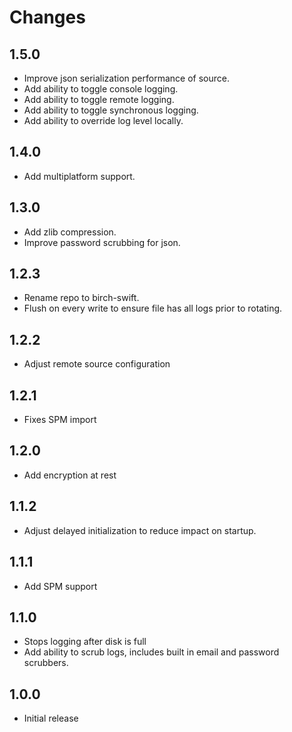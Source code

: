 # Changes

1.5.0
----------
- Improve json serialization performance of source.
- Add ability to toggle console logging.
- Add ability to toggle remote logging.
- Add ability to toggle synchronous logging.
- Add ability to override log level locally.

1.4.0
----------
- Add multiplatform support.

1.3.0
----------
- Add zlib compression.
- Improve password scrubbing for json.

1.2.3
----------
- Rename repo to birch-swift.
- Flush on every write to ensure file has all logs prior to rotating.

1.2.2
----------
- Adjust remote source configuration

1.2.1
----------
- Fixes SPM import

1.2.0
----------
- Add encryption at rest

1.1.2
----------
- Adjust delayed initialization to reduce impact on startup.

1.1.1
----------
- Add SPM support

1.1.0
----------
- Stops logging after disk is full
- Add ability to scrub logs, includes built in email and password scrubbers.

1.0.0
----------
- Initial release
